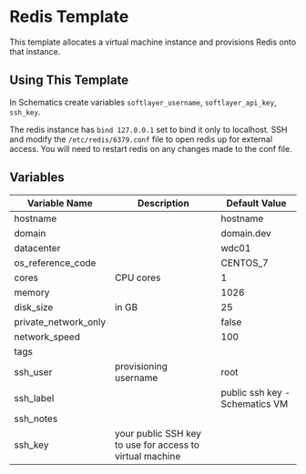# Redis Template

This template allocates a virtual machine instance and provisions Redis onto that instance.

## Using This Template

In Schematics create variables `softlayer_username`, `softlayer_api_key`, `ssh_key`.

The redis instance has `bind 127.0.0.1` set to bind it only to localhost. SSH and modify the `/etc/redis/6379.conf` file to open redis up for external access. You will need to restart redis on any changes made to the conf file.

## Variables

|Variable Name|Description|Default Value|
|-------------|-----------|-------------|
|hostname     |           |hostname|
|domain       |           |domain.dev|
|datacenter   |           |wdc01|
|os_reference_code||CENTOS_7|
|cores|CPU cores|1|
|memory||1026|
|disk_size|in GB|25|
|private_network_only||false|
|network_speed||100|
|tags|||
|ssh_user|provisioning username|root|
|ssh_label||public ssh key - Schematics VM|
|ssh_notes|||
|ssh_key|your public SSH key to use for access to virtual machine||
